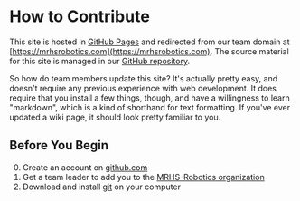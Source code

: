 # How to Contribute

This site is hosted in [GitHub Pages](https://mrhs-robotics.github.io/mrhs-robotics/) and redirected from our team 
domain at [https://mrhsrobotics.com](https://mrhsrobotics.com).  The source material for this site is managed in our 
[GitHub repository](https://github.com/MRHS-Robotics/mrhs-robotics).   

So how do team members update this site?  It's actually pretty easy, and doesn't require any previous experience with
web development.  It does require that you install a few things, though, and have a willingness to learn "markdown",
which is a kind of shorthand for text formatting.  If you've ever updated a wiki page, it should look pretty familiar
to you.

## Before You Begin

0. Create an account on [github.com](https://github.com)
0. Get a team leader to add you to the [MRHS-Robotics organization](https://github.com/MRHS-Robotics)
0. Download and install [git](https://git-scm.com/) on your computer